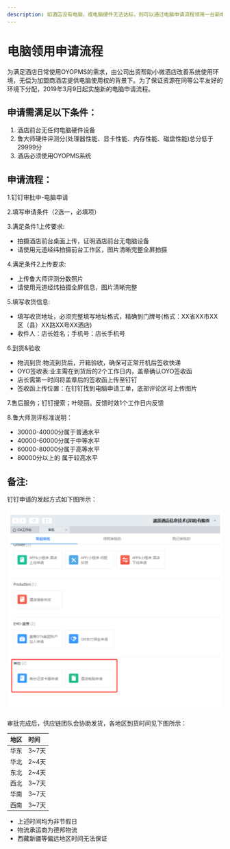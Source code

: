 ```yaml
---
description: 如酒店没有电脑，或电脑硬件无法达标，则可以通过电脑申请流程领用一台新电脑。
---
```


# 电脑领用申请流程

为满足酒店日常使用OYOPMS的需求，由公司出资帮助小微酒店改善系统使用环境，无偿为加盟商酒店提供电脑使用权的背景下。为了保证资源在同等公平友好的环境下分配，2019年3月9日起实施新的电脑申请流程。

## 申请需满足以下条件：

1. 酒店前台无任何电脑硬件设备
2. 鲁大师硬件评测分\(处理器性能、显卡性能、内存性能、磁盘性能\)总分低于29999分
3. 酒店必须使用OYOPMS系统

## 申请流程：

1.钉钉审批中-电脑申请

2.填写申请条件（2选一，必填项）

3.满足条件1上传要求:

* 拍摄酒店前台桌面上传，证明酒店前台无电脑设备
* 请使用元道经纬拍摄前台工作区，图片清晰完整全屏拍摄

4.满足条件2上传要求:

* 上传鲁大师评测分数照片
* 请使用元道经纬拍摄全屏信息，图片清晰完整

5.填写收货信息:

* 填写收货地址，必须完整填写地址格式，精确到门牌号\(格式：XX省XX市XX区（县）XX路XX号XX酒店\)
* 收件人：店长姓名；手机号：店长手机号

6.到货&验收

* 物流到货:物流到货后，开箱验收，确保可正常开机后签收快递
* OYO签收表:业主需在到货后的2个工作日内，盖章确认OYO签收函
* 店长需第一时间将盖章后的签收函上传至钉钉
* 签收函上传位置：在钉钉找到电脑申请工单，底部评论区可上传图片

7.售后服务；钉钉搜索；叶晓丽。反馈时效1个工作日内反馈

8.鲁大师测评标准说明：

* 30000-40000分属于普通水平
* 40000-60000分属于中等水平
* 60000-80000分属于高等水平
* 80000分以上的 属于较高水平

## 备注:

钉钉申请的发起方式如下图所示：

![&#x9489;&#x9489;&#x7533;&#x8BF7;&#x9152;&#x5E97;&#x7535;&#x8111;](../.gitbook/assets/image%20%28471%29.png)

审批完成后，供应链团队会协助发货，各地区到货时间见下图所示：

| 地区 | 时间 |
| :--- | :--- |
| 华东 | 3~7天 |
| 华北 | 2~4天 |
| 东北 | 2~4天 |
| 西北 | 3~7天 |
| 华南 | 3~7天 |
| 西南 | 3~7天 |

* 上述时间均为非节假日
* 物流承运商为德邦物流
* 西藏新疆等偏远地区时间无法保证

